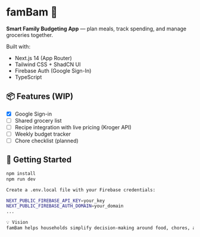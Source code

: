 # famBam 🏡

**Smart Family Budgeting App** — plan meals, track spending, and manage groceries together.

Built with:

- Next.js 14 (App Router)
- Tailwind CSS + ShadCN UI
- Firebase Auth (Google Sign-In)
- TypeScript

## 📦 Features (WIP)

- [x] Google Sign-in
- [ ] Shared grocery list
- [ ] Recipe integration with live pricing (Kroger API)
- [ ] Weekly budget tracker
- [ ] Chore checklist (planned)

## 🚀 Getting Started

```bash
npm install
npm run dev

Create a .env.local file with your Firebase credentials:

NEXT_PUBLIC_FIREBASE_API_KEY=your_key
NEXT_PUBLIC_FIREBASE_AUTH_DOMAIN=your_domain
...

💡 Vision
famBam helps households simplify decision-making around food, chores, and budgets — all in one collaborative app.
```
